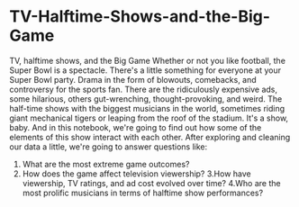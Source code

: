 # TV-Halftime-Shows-and-the-Big-Game
TV, halftime shows, and the Big Game
Whether or not you like football, the Super Bowl is a spectacle. There's a little something for everyone at your Super Bowl party. Drama in the form of blowouts, comebacks, and controversy for the sports fan. There are the ridiculously expensive ads, some hilarious, others gut-wrenching, thought-provoking, and weird. The half-time shows with the biggest musicians in the world, sometimes riding giant mechanical tigers or leaping from the roof of the stadium. It's a show, baby. And in this notebook, we're going to find out how some of the elements of this show interact with each other. After exploring and cleaning our data a little, we're going to answer questions like:
1. What are the most extreme game outcomes?
2. How does the game affect television viewership?
3.How have viewership, TV ratings, and ad cost evolved over time?
4.Who are the most prolific musicians in terms of halftime show performances?
